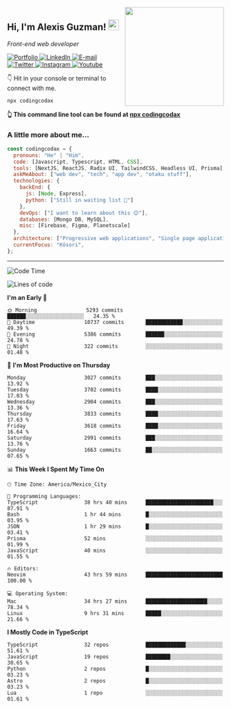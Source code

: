 <img align='right' src="https://media.giphy.com/media/M9gbBd9nbDrOTu1Mqx/giphy.gif" width="230">
<h2>Hi, I'm Alexis Guzman! <img src="https://media.giphy.com/media/hvRJCLFzcasrR4ia7z/giphy.gif" width="25px"></h2>
<p><em>Front-end web developer</em></p>

<p>
  <a href='https://www.codingcodax.dev' target='_blank'>
    <img alt='Portfolio' src='https://img.shields.io/badge/Portfolio-black?logo=vercel&style=flat-square'>
  </a>
  <a href='https://linkedin.com/in/codingcodax' target='_blank'>
    <img alt='LinkedIn' src='https://img.shields.io/badge/LinkedIn-black?logo=LinkedIn&style=flat-square'>
  </a>
  <a href='mailto:hello@codingcodax.com' target='_blank'>
    <img alt='E-mail' src='https://img.shields.io/badge/Email-black?logo=Gmail&style=flat-square'>
  </a>
  <a href='https://twitter.com/codingcodax' target='_blank'>
    <img alt='Twitter' src='https://img.shields.io/badge/Twitter-black?logo=Twitter&style=flat-square'>
  </a>
  <a href='https://www.instagram.com/codingcodax' target='_blank'>
    <img alt='Instagram' src='https://img.shields.io/badge/Instagram-black?logo=Instagram&style=flat-square'>
  </a>
  <a href='https://www.youtube.com/@codingcodax' target='_blank'>
    <img alt='Youtube' src='https://img.shields.io/badge/YouTube-black?logo=Youtube&style=flat-square'>
  </a>
</p>

👇 Hit in your console or terminal to connect with me.

```bash
npx codingcodax
```
**👆 This command line tool can be found at [npx codingcodax](https://github.com/codingcodax/npx-codingcodax)**

<h3>A little more about me...</h3>

```javascript
const codingcodax = {
  pronouns: "He" | "Him",
  code: [Javascript, Typescript, HTML, CSS],
  tools: [NextJS, ReactJS, Radix UI, TailwindCSS, Headless UI, Prisma],
  askMeAbout: ["web dev", "tech", "app dev", "otaku stuff"],
  technologies: {
    backEnd: {
      js: [Node, Express],
      python: ["Still in waiting list 🥲"]
    },
    devOps: ["I want to learn about this 😊"],
    databases: [Mongo DB, MySQL],
    misc: [Firebase, Figma, Planetscale]
  },
  architecture: ["Progressive web applications", "Single page applications"],
  currentFocus: "Kōsori",
};
```

---

<!--START_SECTION:waka-->
![Code Time](http://img.shields.io/badge/Code%20Time-2%2C479%20hrs%2013%20mins-blue)

![Lines of code](https://img.shields.io/badge/From%20Hello%20World%20I%27ve%20Written-9.4%20million%20lines%20of%20code-blue)

**I'm an Early 🐤** 

```text
🌞 Morning                5293 commits        ██████░░░░░░░░░░░░░░░░░░░   24.35 % 
🌆 Daytime                10737 commits       ████████████░░░░░░░░░░░░░   49.39 % 
🌃 Evening                5386 commits        ██████░░░░░░░░░░░░░░░░░░░   24.78 % 
🌙 Night                  322 commits         ░░░░░░░░░░░░░░░░░░░░░░░░░   01.48 % 
```
📅 **I'm Most Productive on Thursday** 

```text
Monday                   3027 commits        ███░░░░░░░░░░░░░░░░░░░░░░   13.92 % 
Tuesday                  3702 commits        ████░░░░░░░░░░░░░░░░░░░░░   17.03 % 
Wednesday                2904 commits        ███░░░░░░░░░░░░░░░░░░░░░░   13.36 % 
Thursday                 3833 commits        ████░░░░░░░░░░░░░░░░░░░░░   17.63 % 
Friday                   3618 commits        ████░░░░░░░░░░░░░░░░░░░░░   16.64 % 
Saturday                 2991 commits        ███░░░░░░░░░░░░░░░░░░░░░░   13.76 % 
Sunday                   1663 commits        ██░░░░░░░░░░░░░░░░░░░░░░░   07.65 % 
```


📊 **This Week I Spent My Time On** 

```text
🕑︎ Time Zone: America/Mexico_City

💬 Programming Languages: 
TypeScript               38 hrs 40 mins      ██████████████████████░░░   87.91 % 
Bash                     1 hr 44 mins        █░░░░░░░░░░░░░░░░░░░░░░░░   03.95 % 
JSON                     1 hr 29 mins        █░░░░░░░░░░░░░░░░░░░░░░░░   03.41 % 
Prisma                   52 mins             ░░░░░░░░░░░░░░░░░░░░░░░░░   01.99 % 
JavaScript               40 mins             ░░░░░░░░░░░░░░░░░░░░░░░░░   01.55 % 

🔥 Editors: 
Neovim                   43 hrs 59 mins      █████████████████████████   100.00 % 

💻 Operating System: 
Mac                      34 hrs 27 mins      ████████████████████░░░░░   78.34 % 
Linux                    9 hrs 31 mins       █████░░░░░░░░░░░░░░░░░░░░   21.66 % 
```

**I Mostly Code in TypeScript** 

```text
TypeScript               32 repos            █████████████░░░░░░░░░░░░   51.61 % 
JavaScript               19 repos            ████████░░░░░░░░░░░░░░░░░   30.65 % 
Python                   2 repos             █░░░░░░░░░░░░░░░░░░░░░░░░   03.23 % 
Astro                    2 repos             █░░░░░░░░░░░░░░░░░░░░░░░░   03.23 % 
Lua                      1 repo              ░░░░░░░░░░░░░░░░░░░░░░░░░   01.61 % 
```




<!--END_SECTION:waka-->
